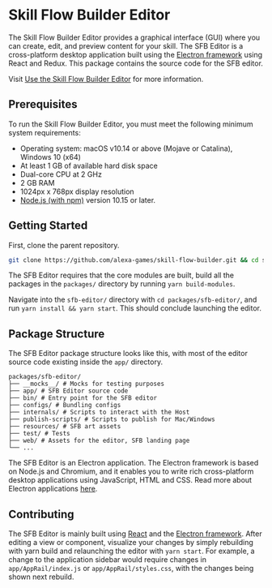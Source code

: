 # Skill Flow Builder Editor

The Skill Flow Builder Editor provides a graphical interface (GUI) where you can
create, edit, and preview content for your skill. The SFB Editor is a
cross-platform desktop application built using the [Electron framework](https://www.electronjs.org/)
using React and Redux. This package contains the source code for the SFB editor.

Visit [Use the Skill Flow Builder Editor](https://developer.amazon.com/en-US/docs/alexa/custom-skills/use-the-skill-flow-builder-editor.html)
for more information.

## Prerequisites

To run the Skill Flow Builder Editor, you must meet the following minimum system
requirements:

* Operating system: macOS v10.14 or above (Mojave or Catalina), Windows 10 (x64)
* At least 1 GB of available hard disk space
* Dual-core CPU at 2 GHz
* 2 GB RAM
* 1024px x 768px display resolution
* [Node.js (with npm)](https://nodejs.org/en/download/) version 10.15 or later.

## Getting Started

First, clone the parent repository.

```sh
git clone https://github.com/alexa-games/skill-flow-builder.git && cd skill-flow-builder/
```

The SFB Editor requires that the core modules are built, build all the packages
in the `packages/` directory by running `yarn build-modules`.

Navigate into the `sfb-editor/` directory with `cd packages/sfb-editor/`,
and run `yarn install && yarn start`. This should conclude launching the editor.

## Package Structure

The SFB Editor package structure looks like this, with most of the editor source
code existing inside the `app/` directory.

```preformatted
packages/sfb-editor/
├── __mocks__/ # Mocks for testing purposes
├── app/ # SFB Editor source code
├── bin/ # Entry point for the SFB editor
├── configs/ # Bundling configs
├── internals/ # Scripts to interact with the Host
├── publish-scripts/ # Scripts to publish for Mac/Windows
├── resources/ # SFB art assets
├── test/ # Tests
├── web/ # Assets for the editor, SFB landing page
└── ...
```

The SFB Editor is an Electron application. The Electron framework is based on
Node.js and Chromium, and it enables you to write rich cross-platform desktop
applications using JavaScript, HTML and CSS. Read more about Electron applications
[here](https://www.electronjs.org/docs).

## Contributing

The SFB Editor is mainly built using [React](https://reactjs.org/docs) and the
[Electron framework](https://www.electronjs.org/docs). After editing a view or
component, visualize your changes by simply rebuilding with yarn build and
relaunching the editor with `yarn start`. For example, a change to the application
sidebar would require changes in `app/AppRail/index.js` or `app/AppRail/styles.css`,
with the changes being shown next rebuild.
